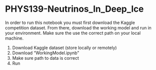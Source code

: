 # PHYS139-Neutrinos_In_Deep_Ice
In order to run this notebook you must first download the Kaggle competition dataset. From there, download the working model and run in your environment. Make sure the use the correct path on your local machine. 

1. Download Kaggle dataset (store locally or remotely)
2. Download “WorkingModel.ipynb”
3. Make sure path to data is correct
4. Run
